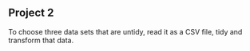 ## Project 2
To choose three data sets that are untidy, read it as a CSV file, tidy and transform that data. 
